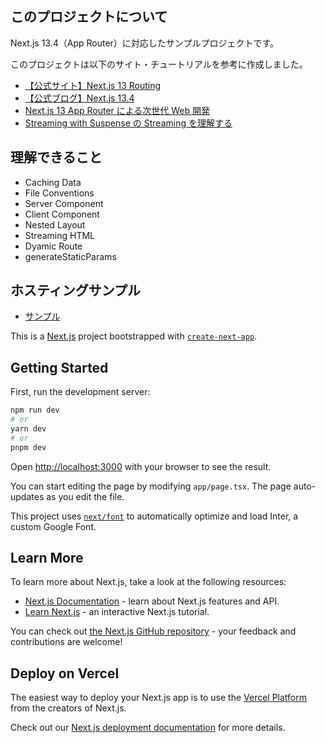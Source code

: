 ## このプロジェクトについて

Next.js 13.4（App Router）に対応したサンプルプロジェクトです。

このプロジェクトは以下のサイト・チュートリアルを参考に作成しました。

- [【公式サイト】Next.js 13 Routing](https://nextjs.org/docs/pages/building-your-application/routing)
- [【公式ブログ】Next.js 13.4](https://nextjs.org/blog/next-13-4)
- [Next.js 13 App Router による次世代 Web 開発](https://www.udemy.com/course/nextjs-supabase-app-directory/)
- [Streaming with Suspense の Streaming を理解する](https://zenn.dev/cybozu_frontend/articles/web-streams-api)

## 理解できること

- Caching Data
- File Conventions
- Server Component
- Client Component
- Nested Layout
- Streaming HTML
- Dyamic Route
- generateStaticParams

## ホスティングサンプル

- [サンプル](https://nextjs.org/docs/pages/building-your-application/routing)

This is a [Next.js](https://nextjs.org/) project bootstrapped with [`create-next-app`](https://github.com/vercel/next.js/tree/canary/packages/create-next-app).

## Getting Started

First, run the development server:

```bash
npm run dev
# or
yarn dev
# or
pnpm dev
```

Open [http://localhost:3000](http://localhost:3000) with your browser to see the result.

You can start editing the page by modifying `app/page.tsx`. The page auto-updates as you edit the file.

This project uses [`next/font`](https://nextjs.org/docs/basic-features/font-optimization) to automatically optimize and load Inter, a custom Google Font.

## Learn More

To learn more about Next.js, take a look at the following resources:

- [Next.js Documentation](https://nextjs.org/docs) - learn about Next.js features and API.
- [Learn Next.js](https://nextjs.org/learn) - an interactive Next.js tutorial.

You can check out [the Next.js GitHub repository](https://github.com/vercel/next.js/) - your feedback and contributions are welcome!

## Deploy on Vercel

The easiest way to deploy your Next.js app is to use the [Vercel Platform](https://vercel.com/new?utm_medium=default-template&filter=next.js&utm_source=create-next-app&utm_campaign=create-next-app-readme) from the creators of Next.js.

Check out our [Next.js deployment documentation](https://nextjs.org/docs/deployment) for more details.
